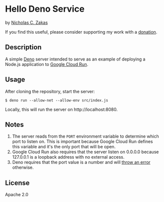 # Hello Deno Service

by [Nicholas C. Zakas](https://humanwhocodes.com)

If you find this useful, please consider supporting my work with a [donation](https://humanwhocodes.com/donate).

## Description

A simple [Deno](https://deno.land/) server intended to serve as an example of deploying a Node.js application to [Google Cloud Run](https://cloud.google.com/run/).

## Usage

After cloning the repository, start the server:

```
$ deno run --allow-net --allow-env src/index.js
```

Locally, this will run the server on http://localhost:8080.

## Notes

1. The server reads from the `PORT` environment variable to determine which port to listen on. This is important because Google Cloud Run defines this variable and it's the only port that will be open.
1. Google Cloud Run also requires that the server listen on 0.0.0.0 because 127.0.0.1 is a loopback address with no external access.
1. Deno requires that the port value is a number and will [throw an error](https://github.com/denoland/deno/issues/7891) otherwise.

## License

Apache 2.0
